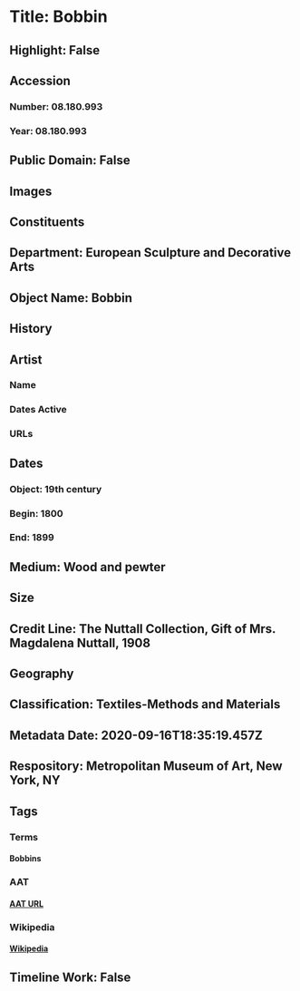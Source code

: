 # Title: Bobbin
## Highlight: False
## Accession
### Number: 08.180.993
### Year: 08.180.993
## Public Domain: False
## Images
## Constituents
## Department: European Sculpture and Decorative Arts
## Object Name: Bobbin
## History
## Artist
### Name
### Dates Active
### URLs
## Dates
### Object: 19th century
### Begin: 1800
### End: 1899
## Medium: Wood and pewter
## Size
## Credit Line: The Nuttall Collection, Gift of Mrs. Magdalena Nuttall, 1908
## Geography
## Classification: Textiles-Methods and Materials
## Metadata Date: 2020-09-16T18:35:19.457Z
## Respository: Metropolitan Museum of Art, New York, NY
## Tags
### Terms
#### Bobbins
### AAT
#### [AAT URL](http://vocab.getty.edu/page/aat/300023485)
### Wikipedia
#### [Wikipedia]()
## Timeline Work: False